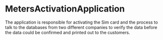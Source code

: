 # MetersActivationApplication
The application is responsible for activating the Sim card and the process to talk to the databases from two different companies to verify the data before the data could be confirmed and printed out to the customers.
